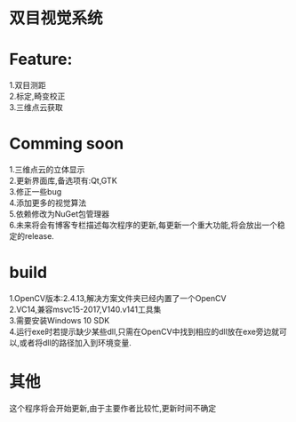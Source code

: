 双目视觉系统
===========

Feature:
===
1.双目测距<br>
2.标定,畸变校正<br>
3.三维点云获取<br>

Comming soon
===
1.三维点云的立体显示<br>
2.更新界面库,备选项有:Qt,GTK<br>
3.修正一些bug<br>
4.添加更多的视觉算法<br>
5.依赖修改为NuGet包管理器<br>
6.未来将会有博客专栏描述每次程序的更新,每更新一个重大功能,将会放出一个稳定的release.

build
===
1.OpenCV版本:2.4.13,解决方案文件夹已经内置了一个OpenCV<br>
2.VC14,兼容msvc15-2017,V140.v141工具集<br>
3.需要安装Windows 10 SDK<br>
4.运行exe时若提示缺少某些dll,只需在OpenCV中找到相应的dll放在exe旁边就可以,或者将dll的路径加入到环境变量.<br>


其他
===
这个程序将会开始更新,由于主要作者比较忙,更新时间不确定<br>
